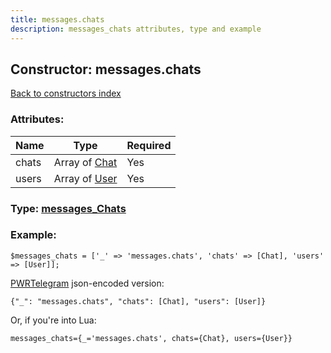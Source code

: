 ```yaml
---
title: messages.chats
description: messages_chats attributes, type and example
---
```

## Constructor: messages.chats  
[Back to constructors index](index.md)



### Attributes:

| Name     |    Type       | Required |
|----------|---------------|----------|
|chats|Array of [Chat](../types/Chat.md) | Yes|
|users|Array of [User](../types/User.md) | Yes|



### Type: [messages\_Chats](../types/messages_Chats.md)


### Example:

```
$messages_chats = ['_' => 'messages.chats', 'chats' => [Chat], 'users' => [User]];
```  

[PWRTelegram](https://pwrtelegram.xyz) json-encoded version:

```
{"_": "messages.chats", "chats": [Chat], "users": [User]}
```


Or, if you're into Lua:  


```
messages_chats={_='messages.chats', chats={Chat}, users={User}}

```


